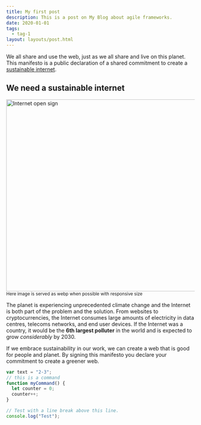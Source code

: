 ```yaml
---
title: My first post
description: This is a post on My Blog about agile frameworks.
date: 2020-01-01
tags:
  - tag-1
layout: layouts/post.html
---
```


We all share and use the web, just as we all share and live on this planet. This manifesto is a public declaration of a shared commitment to create a [sustainable internet](https://www.oreilly.com/library/view/designing-for-sustainability/9781491935767/ch01.html).

## We need a sustainable internet

<img
  src="/img/sample-post-picture.jpg"
  alt="Internet open sign"
  height="513"
  width="1024"
  loading="lazy"
/>
<small class="r">Here image is served as webp when possible with responsive size</small>

The planet is experiencing unprecedented climate change and the Internet is both part of the problem and the solution. From websites to cryptocurrencies, the Internet consumes large amounts of electricity in data centres, telecoms networks, and end user devices. If the Internet was a country, it would be the **6th largest polluter** in the world and is expected to grow *considerably* by 2030.

If we embrace sustainability in our work, we can create a web that is good for people and planet. By signing this manifesto you declare your commitment to create a greener web.

```javascript
var text = "2-3";
// this is a command
function myCommand() {
  let counter = 0;
  counter++;
}

// Test with a line break above this line.
console.log("Test");
```
